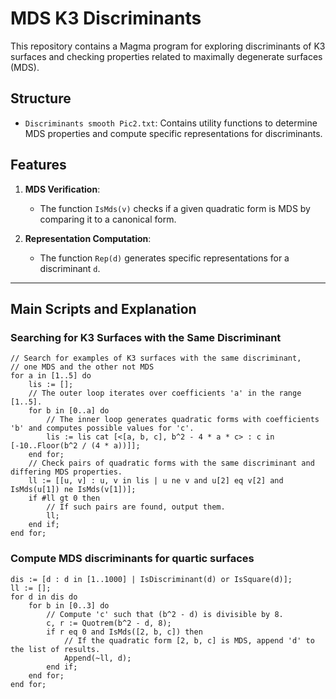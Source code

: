 # MDS K3 Discriminants

This repository contains a Magma program for exploring discriminants of K3 surfaces and checking properties related to maximally degenerate surfaces (MDS).

## Structure

- `Discriminants smooth Pic2.txt`: Contains utility functions to determine MDS properties and compute specific representations for discriminants.

## Features

1. **MDS Verification**:
   - The function `IsMds(v)` checks if a given quadratic form is MDS by comparing it to a canonical form.

2. **Representation Computation**:
   - The function `Rep(d)` generates specific representations for a discriminant `d`.

---

## Main Scripts and Explanation

### Searching for K3 Surfaces with the Same Discriminant

```magma
// Search for examples of K3 surfaces with the same discriminant,
// one MDS and the other not MDS
for a in [1..5] do
    lis := [];
    // The outer loop iterates over coefficients 'a' in the range [1..5].
    for b in [0..a] do
        // The inner loop generates quadratic forms with coefficients 'b' and computes possible values for 'c'.
        lis := lis cat [<[a, b, c], b^2 - 4 * a * c> : c in [-10..Floor(b^2 / (4 * a))]];
    end for;
    // Check pairs of quadratic forms with the same discriminant and differing MDS properties.
    ll := [[u, v] : u, v in lis | u ne v and u[2] eq v[2] and IsMds(u[1]) ne IsMds(v[1])];
    if #ll gt 0 then
        // If such pairs are found, output them.
        ll;
    end if;
end for;
```

### Compute MDS discriminants for quartic surfaces

```magma
dis := [d : d in [1..1000] | IsDiscriminant(d) or IsSquare(d)];
ll := [];
for d in dis do
    for b in [0..3] do
        // Compute 'c' such that (b^2 - d) is divisible by 8.
        c, r := Quotrem(b^2 - d, 8);
        if r eq 0 and IsMds([2, b, c]) then
            // If the quadratic form [2, b, c] is MDS, append 'd' to the list of results.
            Append(~ll, d);
        end if;
    end for;
end for;
```
